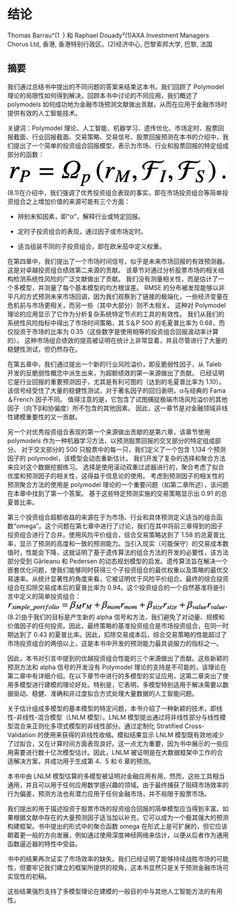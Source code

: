 

# 结论

Thomas Barrau^(1  ) 和 Raphael Douady²(1)AXA Investment Managers Chorus Ltd, 香港, 香港特别行政区。(2)经济中心, 巴黎索邦大学, 巴黎, 法国

## 摘要

我们通过总结书中提出的不同问题的答案来结束这本书。我们回顾了 Polymodel 理论的局限性如何得到解决。回顾本书中讨论的不同应用，我们概述了 polymodels 如何成功地为金融市场预测文献做出贡献，从而在应用于金融市场时提供有效的人工智能技术。

关键词：Polymodel 理论、人工智能、机器学习、遗传优化、市场定时、股票回报截面、行业回报截面、交易策略、交易信号、股票回报预测在本书的介绍中，我们提出了一个简单的投资组合回报模型，表示为市场、行业和股票回报的特定组成部分的函数：![$$ {r}_P={\varOmega}_p\left({r}_M,{\mathcal{F}}_I,{\mathcal{F}}_S\right). $$](img/519851_1_En_8_Chapter_TeX_Equ1.png)(8.1)在介绍中，我们强调了优秀投资组合表现的事实，即在市场投资组合等简单投资组合之上增加价值的来源可能有三个方面：

+   辨别未知因素，即“α”，解释行业或特定回报。

+   定时子投资组合的表现，通过因子或市场定时。

+   适当组装不同的子投资组合，即在欧米茄中定义权重。

在第四章中，我们提出了一个市场时间信号，似乎是未来市场回报的有效预测器。 这是对卓越投资组合绩效第二来源的贡献。 该章节对通过分析股票市场的相关结构检测系统性风险的广泛文献做出了贡献。 我们没有测量相关性，而是估计了一个多模型，并测量了每个基本模型的均方根误差。 RMSE 的分布被发现能够以非平凡的方式预测未来市场回调，因为我们观察到了链接的极端化，一些经济变量在危机前与市场更相关，而另一些（其中大部分）则不太相关。 这种对 Polymodel 理论的应用显示了它作为分析复杂系统特定节点的工具的有效性。 我们从我们的系统性风险指标中得出了市场时间策略，其 S＆P 500 的毛夏普比率为 0.68，而仅投资于市场的比率为 0.35（这些数字是使用相等的投资组合回报波动率计算的）。 这种市场组合绩效的提高被证明在统计上非常显着，并且尽管进行了大量的稳健性测试，但仍然存在。

在第五章中，我们通过提出一个新的行业风险溢价，即反脆弱性因子，从 Taleb 开发的反脆弱性概念中派生出来，为超额绩效的第一来源做出了贡献。 已经证明它是行业回报的重要预测因子，尤其是有利可图的（达到的毛夏普比率为 1.10）。 该信号经受住了大量的稳健性测试，对于著名因子的回归表明，α与经典的 Fama＆French 因子不同。 值得注意的是，它包含了试图捕捉极端市场风险溢价的其他因子（向下β和协偏度）所不包含的其他因素。 因此，这一章节是对金融领域非线性建模重要性的又一贡献。

另一个对优秀投资组合表现的第一个来源做出贡献的是第六章，该章节使用 polymodels 作为一种机器学习方法，以预测股票回报的交叉部分的特定组成部分。 对于交叉部分的 500 只股票中的每一只，我们定义了一个包含 1,134 个预测因子的 polymodel，该模型会动态重新估计。 我们开发了复杂的选择和聚合方法来应对这个数据挖掘练习。 选择是使用滚动双重过滤器进行的，聚合考虑了拟合优度和预测因子的相关性，这得益于信息论的使用。 考虑到预测因子的相关性的预测聚合方法的使用是 polymodel 理论的一个重要问题（如第二章所述），该问题在本章中找到了第一个答案。 基于这些特定预测实施的交易策略显示出 0.91 的总夏普比率。

第三个投资组合超额收益的来源在于为市场、行业和具体预测定义适当的组合函数“omega”。这个问题在第七章中进行了讨论，我们在其中将前三章得到的因子投资组合进行了合并。使用风险平价组合，综合交易策略达到了 1.58 的总夏普比率，显示了预测的高度和一致的预测能力。当引入现实（可能保守）的交易成本数值时，性能会下降，这就证明了基于遗传算法的组合方法的开发的必要性，该方法部分受到 Gârleanu 和 Pedersen 的动态规划模型的启发。遗传算法旨在解决一个嵌套优化问题，使我们能够同时获得三个子投资组合的最优权重以及策略的最优交易速率。从统计显著性的角度来看，它被证明优于风险平价组合。最终的综合投资组合在扣除交易成本后的夏普比率为 0.94。这个投资组合的一个自然基准将是引言中定义的简单投资组合：![$$ {r}_{simple\_ portfolio}={\beta}_M{r}_M+{\beta}_{mom}{r}_{mom}+{\beta}_{size}{r}_{size}+{\beta}_{value}{r}_{value}. $$](img/519851_1_En_8_Chapter_TeX_Equ2.png)(8.2)由于我们的目标是产生新的 alpha 信号和方法，我们避免了对动量、规模和价值因子的任何投资。因此，最终策略的基准投资组合是市场投资组合，在同一时期达到了 0.43 的夏普比率。因此，扣除交易成本后，综合交易策略的性能超过了市场投资组合的两倍以上，这是本书中开发的预测能力最具说服力的指标之一。

因此，本书对引言中提到的优越投资组合性能的三个来源做出了贡献。这些新颖的预测方法和 alpha 信号的开发没有 Polymodel 理论的支持是不可能的，该理论在第二章中有详细介绍。在以下章节中进行的多模型的实证应用，这第二章突出了使用多模型进行建模的理论好处。特别是，它表明，多模型特别适用于解决需要以数据驱动、稳健、准确和非过度拟合方式处理大量数据的人工智能问题。

关于估计组成多模型的基本模型的特定问题，本书介绍了一种新颖的技术，即线性-非线性-混合模型（LNLM 模型）。LNLM 模型提出通过将非线性部分与线性模型混合来正则化多项式模型的非线性部分。通过定制化 Stratified Cross-Validation 的使用来获得的非线性收缩。模拟结果显示 LNLM 模型既有效地减少了过拟合，又在计算时间方面表现良好。这一点尤为重要，因为书中展示的一些应用需要进行数十亿次模型估计。因此，LNLM 被证明是在大数据框架中工作的合适解决方案，并成功用于生成第 4、5 和 6 章的预测。

本书中由 LNLM 模型估算的多模型被证明对金融应用有用，然而，这些工具相当通用，并且可以用于任何应用数学感兴趣的领域。由于最终捕获了阻碍市场效率的行为偏差，预测方法也有潜力应用于任何金融市场，并不局限于股票市场。

我们提出的用于描述投资于股票市场的投资组合回报的简单模型应当得到丰富。如果根据文献中存在的大量预测因子适当加以补充，它可以成为一个极其强大的预测构建框架。书中提出的形式中的聚合函数 omega 在形式上是可扩展的，但它应该朝着更一般的方向发展，例如通过使用深度神经网络来估计，以便从后者作为通用函数逼近器的特性中受益。

书中的结果再次证实了市场效率的缺失。我们已经证明了能够持续战胜市场的可能性，但要牢记我们建立的框架所提供的视角，这本书显然只是关于预测金融市场可实现性的初稿。

这些结果强烈支持了多模型理论在建模的一般目的中与其他人工智能方法的有用性。
